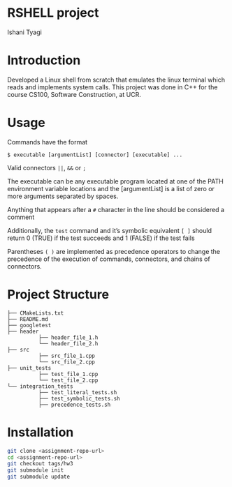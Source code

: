 # RSHELL project
Ishani Tyagi

# Introduction
Developed a Linux shell from scratch that emulates the linux terminal which reads and implements system calls. This project was done in C++ for the course CS100, Software Construction, at UCR.

# Usage
Commands have the format

```
$ executable [argumentList] [connector] [executable] ...
```

Valid connectors
`||`, `&&` or `;`

The executable can be any executable program located at one of the PATH environment variable locations and the [argumentList] is a list of zero or more arguments separated by spaces.

Anything that appears after a `#` character in the line should be considered a comment

Additionally, the `test` command and it’s symbolic equivalent  `[ ]`  should return 0 (TRUE) if the test succeeds and 1 (FALSE) if the test fails

Parentheses `( )` are implemented as precedence operators to change the precedence of the execution of commands, connectors, and chains of connectors.

# Project Structure

```
├── CMakeLists.txt
├── README.md
├── googletest
├── header
          ├── header_file_1.h
          └── header_file_2.h
├── src
          ├── src_file_1.cpp
          └── src_file_2.cpp
├── unit_tests   
          ├── test_file_1.cpp   
          └── test_file_2.cpp
└── integration_tests
          ├── test_literal_tests.sh
          ├── test_symbolic_tests.sh
          ├── precedence_tests.sh
```

# Installation

```sh
git clone <assignment-repo-url>
cd <assignment-repo-url>
git checkout tags/hw3
git submodule init
git submodule update
```
